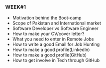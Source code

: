 ### WEEK#1 
- Motivation behind the Boot-camp
- Scope of Pakistan and International market
- Software Developer vs Software Engineer
- How to make your CV/cover letter?
- What you need to enter in Remote Jobs
- How to write a good Email for Job Hunting
- How to make a good profile(LinkedIn)
- How to make a good profile(GitHub)
- How to get involve in Tech through GitHub

